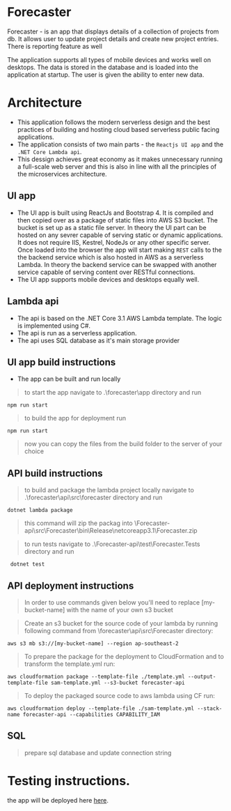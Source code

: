 # Forecaster

Forecaster - is an app that displays details of a collection of projects from db. It allows user to update project details and create new project entries. There is  reporting feature as well 

The application supports all types of mobile devices and works well on desktops. The data is stored in the database and is loaded into the application at startup. The user is given the ability to enter new data. 


# Architecture

- This application follows the modern serverless design and the best practices of building and hosting cloud based serverless public facing applications. 
- The application consists of two main parts - the `Reactjs UI app` and the `.NET Core Lambda api`.
- This dessign achieves great economy as it makes unnecessary running a full-scale web server and this is also in line with all the principles of the microservices architecture.

## UI app
- The UI app is built using ReactJs and Bootstrap 4. It is compiled and then copied over as a package of static files into AWS S3 bucket. The bucket is set up as a static file server. In theory the UI part can be hosted on any sevrer capable of serving static or dynamic applications. It does not require IIS, Kestrel, NodeJs or any other specific server. Once loaded into the browser the app will start making `REST` calls to the the backend service which is also hosted in AWS as a serverless Lambda. In theory the backend service can be swapped with another service capable of serving content over RESTful connections. 
- The UI app supports mobile devices and desktops equally well.

## Lambda api
- The api is based on the .NET Core 3.1 AWS Lambda template. The logic is implemented using C#.
- The api is run as a serverless application.
- The api uses SQL database as it's main storage provider


## UI app build instructions
- The app can be built and run locally
> to start the app navigate to .\forecaster\app directory and run
```shell
npm run start
```
> to build the app for deployment run 
```shell
npm run start
```
> now you can copy the files from the build folder to the server of your choice


## API build instructions
> to build and package the lambda project locally navigate to .\forecaster\api\src\forecaster directory and run
```shell
dotnet lambda package 
```
> this command will zip the packag into \Forecaster-api\src\Forecaster\bin\Release\netcoreapp3.1\Forecaster.zip

> to run tests navigate to .\Forecaster-api\test\Forecaster.Tests directory and run
```shell
 dotnet test
```

## API deployment instructions
> In order to use commands given below you'll need to replace [my-bucket-name] with the name of your own s3 bucket

> Create an s3 bucket for the source code of your lambda by running following command from \forecaster\api\src\Forecaster directory: 
```shell
aws s3 mb s3://[my-bucket-name] --region ap-southeast-2
```

> To prepare the package for the deployment to CloudFormation and to transform the template.yml run:
```shell
aws cloudformation package --template-file ./template.yml --output-template-file sam-template.yml --s3-bucket forecaster-api
```

> To deploy the packaged source code to aws lambda using CF run:
```shell
aws cloudformation deploy --template-file ./sam-template.yml --stack-name forecaster-api --capabilities CAPABILITY_IAM
```

## SQL
> prepare sql database and update connection string
  
  
# Testing instructions.
 the app will be deployed here <a href="http://forecaster-app.s3-website-ap-southeast-2.amazonaws.com" target="_blank">here</a>.
